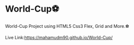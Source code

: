 # World-Cup⚽
World-Cup Project using HTML5 Css3 Flex, Grid and More.⚽

Live Link:https://mahamudm90.github.io/World-Cup/
